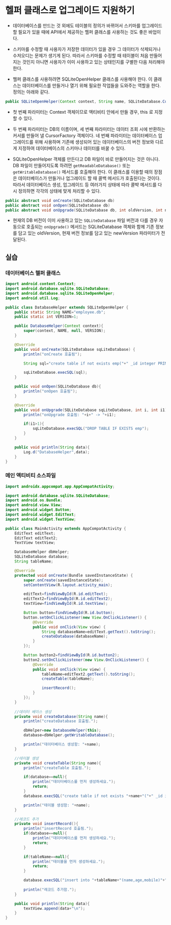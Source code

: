 # 헬퍼 클래스로 업그레이드 지원하기

* 데이터베이스를 만드는 것 외에도 테이블의 정의가 바뀌어서 스키마를 업그레이드 할 필요가 있을 때에 API에서 제공하는 헬퍼 클래스를 사용하는 것도 좋은 바업이다.

* 스키마를 수정할 때 사용자가 저장한 데이터가 있을 경우 그 데이터가 삭제되거나 수저오디는 문제가 생기게 된다. 따라서 스키마를 수정할 때 테이블이 처음 만들어지는 것인지 아니면 사용자가 이미 사용하고 있는 상태인지를 구별한 다음 처리해야 한다.

* 헬퍼 클래스를 사용하려면 SQLiteOpenHelper 클래스를 사용해야 한다. 이 클래스는 데이터베이스를 만들거나 열기 위해 필요한 작업들을 도와주는 역할을 한다. 정의는 아래와 같다.

```java
public SQLiteOpenHelper(Context context, String name, SQLiteDatabase.CursorFactory factory, int version)
```

* 첫 번째 파라미터는 Context 객체이므로 액티비티 안에서 만들 경우, this 로 지정할 수 있다.

* 두 번째 파라미터는 DB의 이름이며, 세 번째 파라미터는 데이터 조회 시에 반환하는 커서를 만들어 낼 CursorFactory 객체이다. 네 번째 파라미터는 데이터베이스 업그레이드를 위해 사용하며 기존에 생성되어 있는 데이터베이스의 버전 정보와 다르게 지정하여 데이터베이스의 스키마나 데이터를 바꿀 수 있다.

* SQLiteOpenHelper 객체를 만든다고 DB 파일이 바로 만들어지는 것은 아니다. DB 파일이 만들어지도록 하려먼 ```getReadableDatabase()``` 또는 ```getWritableDatabase()``` 메서드를 호출해야 한다. 이 클래스를 이용할 때의 장점은 데이터베이스가 만들거나 업그레이드 할 때 콜백 메서드가 호출된다는 것이다. 따라서 데이터베이스 생성, 업그레이드 등 여러가지 상태에 따라 콜뱍 메서드를 다시 정의하면 각각의 상태에 맞게 처리할 수 있다.

```java
public abstract void onCreate(SQLiteDatabase db)
public abstract void onOpen(SQLiteDatabase db)
public abstract void onUpgrade(SQLiteDatabase db, int oldVersion, int newVersion)
```

* 현재의 DB 버전이 이미 사용하고 있는 ```SQLiteDatabase``` 파일 버전과 다를 경우 자동으로 호출되는 ```onUpgrade()``` 메서드는 SQLiteDatabase 객체와 함께 기존 정보를 담고 있는 oldVersion, 현재 버전 정보를 담고 있는 newVersion 파라미터가 전달된다.

## 실습

### 데이터베이스 헬퍼 클래스

```java
import android.content.Context;
import android.database.sqlite.SQLiteDatabase;
import android.database.sqlite.SQLiteOpenHelper;
import android.util.Log;

public class DatabaseHelper extends SQLiteOpenHelper {
    public static String NAME="employee.db";
    public static int VERSION=1;

    public DatabaseHelper(Context context){
        super(context, NAME, null, VERSION);
    }

    @Override
    public void onCreate(SQLiteDatabase sqLiteDatabase) {
        println("onCreate 호출됨");

        String sql="create table if not exists emp("+" _id integer PRIMARY KEY autoincrement, "+" name text, "+ " age integer, "+ " mobile text) ";

        sqLiteDatabase.execSQL(sql);
    }

    public void onOpen(SQLiteDatabase db){
        println("onOpen 호출됨");
    }

    @Override
    public void onUpgrade(SQLiteDatabase sqLiteDatabase, int i, int i1) {
        println("onUpgrade 호출됨: "+i+" -> "+i1);

        if(i1>1){
            sqLiteDatabase.execSQL("DROP TABLE IF EXISTS emp");
        }
    }

    public void println(String data){
        Log.d("DatabaseHelper",data);
    }
}
```

### 메인 액티비티 소스파일

```java
import androidx.appcompat.app.AppCompatActivity;

import android.database.sqlite.SQLiteDatabase;
import android.os.Bundle;
import android.view.View;
import android.widget.Button;
import android.widget.EditText;
import android.widget.TextView;

public class MainActivity extends AppCompatActivity {
    EditText editText;
    EditText editText2;
    TextView textView;

    DatabaseHelper dbHelper;
    SQLiteDatabase database;
    String tableName;

    @Override
    protected void onCreate(Bundle savedInstanceState) {
        super.onCreate(savedInstanceState);
        setContentView(R.layout.activity_main);

        editText=findViewById(R.id.editText);
        editText2=findViewById(R.id.editText2);
        textView=findViewById(R.id.textView);

        Button button=findViewById(R.id.button);
        button.setOnClickListener(new View.OnClickListener() {
            @Override
            public void onClick(View view) {
                String databaseName=editText.getText().toString();
                createDatabase(databaseName);
            }
        });

        Button button2=findViewById(R.id.button2);
        button2.setOnClickListener(new View.OnClickListener() {
            @Override
            public void onClick(View view) {
                tableName=editText2.getText().toString();
                createTable(tableName);

                insertRecord();
            }
        });
    }
    
    //데이터 베이스 생성
    private void createDatabase(String name){
        println("createDatabase 호출됨.");

        dbHelper=new DatabaseHelper(this);
        database=dbHelper.getWritableDatabase();

        println("데이터베이스 생성함: "+name);
    }

    //테이블 생성
    private void createTable(String name){
        println("createTable 호출됨.");

        if(database==null){
            println("데이터베이스를 먼저 생성하세요.");
            return;
        }
        database.execSQL("create table if not exists "+name+"("+" _id integer PRIMARY KEY autoincrement, "+" name text, "+" age integer, "+" mobile text )");

        println("테이블 생성함: "+name);
    }

    //레코드 추가
    private void insertRecord(){
        println("insertRecord 호출됨.");
        if(database==null){
            println("데이터베이스를 먼저 생성하세요.");
            return;
        }

        if(tableName==null){
            println("테이블을 먼저 생성하세요.");
            return;
        }

        database.execSQL("insert into "+tableName+"(name,age,mobile)"+" values "+"('John',20,'010-1000-1000')");
        
        println("레코드 추가함.");
    }

    public void println(String data){
        textView.append(data+"\n");
    }
}
```
